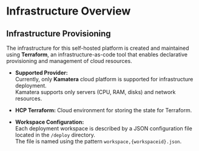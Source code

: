 # Infrastructure Overview

## Infrastructure Provisioning

The infrastructure for this self-hosted platform is created and maintained using **Terraform**, an infrastructure-as-code tool that enables declarative provisioning and management of cloud resources.

- **Supported Provider:**  
  Currently, only **Kamatera** cloud platform is supported for infrastructure deployment.  
  Kamatera supports only servers (CPU, RAM, disks) and network resources.

- **HCP Terraform:**
  Cloud environment for storing the state for Terraform.

- **Workspace Configuration:**  
  Each deployment workspace is described by a JSON configuration file located in the `/deploy` directory.  
  The file is named using the pattern `workspace,{workspaceid}.json`.